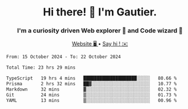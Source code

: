 <h1 align="center">Hi there! 👋 I'm Gautier.</h1>
<h3 align="center">I'm a curiosity driven Web explorer 🚀 and Code wizard 🧙</h3>

<p align="center">
  <a href="https://xisabla.github.io/">Website 🖥️ </a> •
  <a href="mailto:xisabla.dev@gmail.com">Say hi ! ✉️</a>
</p>

<!--START_SECTION:waka-->

```txt
From: 15 October 2024 - To: 22 October 2024

Total Time: 23 hrs 29 mins

TypeScript   19 hrs 4 mins   ████████████████████░░░░░   80.66 %
Prisma       2 hrs 32 mins   ██▓░░░░░░░░░░░░░░░░░░░░░░   10.77 %
Markdown     32 mins         ▓░░░░░░░░░░░░░░░░░░░░░░░░   02.32 %
Git          24 mins         ▒░░░░░░░░░░░░░░░░░░░░░░░░   01.73 %
YAML         13 mins         ▒░░░░░░░░░░░░░░░░░░░░░░░░   00.96 %
```

<!--END_SECTION:waka-->
